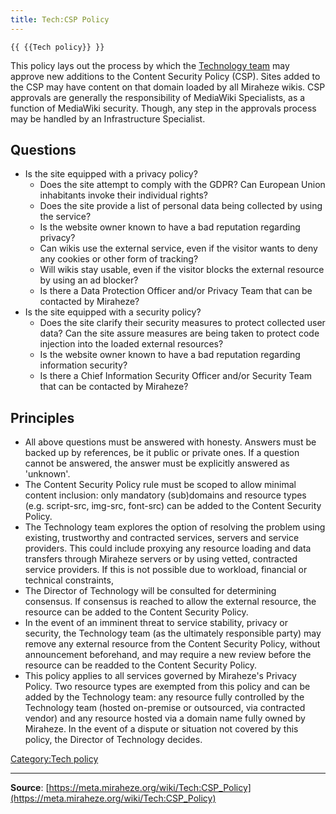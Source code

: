 ```yaml
---
title: Tech:CSP Policy
---
```


`{{ {{Tech policy}} }}`

This policy lays out the process by which the [Technology team](https://meta.miraheze.org/wiki/Tech:Volunteers) may approve new additions to the Content Security Policy (CSP). Sites added to the CSP may have content on that domain loaded by all Miraheze wikis. CSP approvals are generally the responsibility of MediaWiki Specialists, as a function of MediaWiki security. Though, any step in the approvals process may be handled by an Infrastructure Specialist.

## Questions 

* Is the site equipped with a privacy policy?
   * Does the site attempt to comply with the GDPR? Can European Union inhabitants invoke their individual rights?
   * Does the site provide a list of personal data being collected by using the service?
   * Is the website owner known to have a bad reputation regarding privacy?
   * Can wikis use the external service, even if the visitor wants to deny any cookies or other form of tracking?
   * Will wikis stay usable, even if the visitor blocks the external resource by using an ad blocker?
   * Is there a Data Protection Officer and/or Privacy Team that can be contacted by Miraheze?
* Is the site equipped with a security policy?
   * Does the site clarify their security measures to protect collected user data? Can the site assure measures are being taken to protect code injection into the loaded external resources?
   * Is the website owner known to have a bad reputation regarding information security?
   * Is there a Chief Information Security Officer and/or Security Team that can be contacted by Miraheze?

## Principles 

* All above questions must be answered with honesty. Answers must be backed up by references, be it public or private ones. If a question cannot be answered, the answer must be explicitly answered as 'unknown'.
* The Content Security Policy rule must be scoped to allow minimal content inclusion: only mandatory (sub)domains and resource types (e.g. script-src, img-src, font-src) can be added to the Content Security Policy.
* The Technology team explores the option of resolving the problem using existing, trustworthy and contracted services, servers and service providers. This could include proxying any resource loading and data transfers through Miraheze servers or by using vetted, contracted service providers. If this is not possible due to workload, financial or technical constraints,
* The Director of Technology will be consulted for determining consensus. If consensus is reached to allow the external resource, the resource can be added to the Content Security Policy.
* In the event of an imminent threat to service stability, privacy or security, the Technology team (as the ultimately responsible party) may remove any external resource from the Content Security Policy, without announcement beforehand, and may require a new review before the resource can be readded to the Content Security Policy.
* This policy applies to all services governed by Miraheze's Privacy Policy. Two resource types are exempted from this policy and can be added by the Technology team: any resource fully controlled by the Technology team (hosted on-premise or outsourced, via contracted vendor) and any resource hosted via a domain name fully owned by Miraheze.
In the event of a dispute or situation not covered by this policy, the Director of Technology decides.

[Category:Tech policy](https://meta.miraheze.org/wiki/Category:Tech_policy)

----
**Source**: [https://meta.miraheze.org/wiki/Tech:CSP_Policy](https://meta.miraheze.org/wiki/Tech:CSP_Policy)